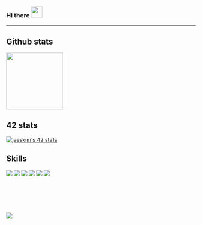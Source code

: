 ### Hi there <img src="https://raw.githubusercontent.com/MartinHeinz/MartinHeinz/master/wave.gif" width="30px">

---

## Github stats
<!-- [![Anurag's github stats](https://github-readme-stats.vercel.app/api?username=Toshiki-Nakamura&show_icons=true&theme=vue-dark)](https://github.com/anuraghazra/github-readme-stats) -->
<!-- [![Top Langs](https://github-readme-stats.vercel.app/api/top-langs/?username=Toshiki-Nakamura&show_icons=true&theme=vue)](https://github.com/anuraghazra/github-readme-stats)  -->
<!--  <img height="150" src="https://github-readme-stats.vercel.app/api/top-langs/?username=Toshiki-Nakamura&theme=vue-dark&hide_border=true&layout=compact&count_private=true" />  -->
 <img height="150" src="https://github-readme-stats.vercel.app/api?username=Toshiki-Nakamura&theme=vue-dark&show_icons=true&count_private=true&hide_border=true&hide=issues" />
 
## 42 stats
[![jaeskim's 42 stats](https://badge42.herokuapp.com/api/stats/intra_id)](https://github.com/JaeSeoKim/badge42)


## Skills
<img src="https://img.shields.io/badge/c%20-A8B9CC.svg?&style=for-the-badge&logo=c&logoColor=FFFFFF"/> <img src="https://img.shields.io/badge/c++%20-00599C.svg?&style=for-the-badge&logo=c%2B%2B&logoColor=FFFFFF"/> 
<img src="https://img.shields.io/badge/linux%20-4682B4.svg?&style=for-the-badge&logo=linux&logoColor=0000FF"/> 
<img src="https://img.shields.io/badge/Docker-EEE.svg?logo=docker&style=for-the-badge"/> 
<img src="https://img.shields.io/badge/git%20-FF4500.svg?&style=for-the-badge&logo=git&logoColor=FFFFFF"/>
<img src="https://img.shields.io/badge/node.js%20-32CD32.svg?&style=for-the-badge&logo=node.js&logoColor=FFFFFF"/> 

<br><br><br>

##
<img src="https://forthebadge.com/images/badges/powered-by-coffee.svg"/> 

<!--
**Toshiki-Nakamura/Toshiki-Nakamura** is a ✨ _special_ ✨ repository because its `README.md` (this file) appears on your GitHub profile.

Here are some ideas to get you started:

- 🔭 I’m currently working on ...
- 🌱 I’m currently learning ...
- 👯 I’m looking to collaborate on ...
- 🤔 I’m looking for help with ...
- 💬 Ask me about ...
- 📫 How to reach me: ...
- 😄 Pronouns: ...
- ⚡ Fun fact: ...
-->
